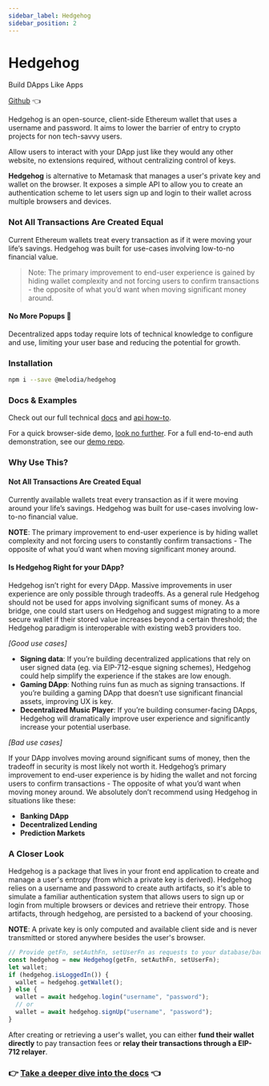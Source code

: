 ```yaml
---
sidebar_label: Hedgehog
sidebar_position: 2
---
```


# Hedgehog

Build DApps Like Apps

[Github](https://github.com/melodiaProject/hedgehog) 👈

Hedgehog is an open-source, client-side Ethereum wallet that uses a username and password. It aims to lower the barrier of entry to crypto projects for non tech-savvy users.

Allow users to interact with your DApp just like they would any other website, no extensions required, without centralizing control of keys.

**Hedgehog** is alternative to Metamask that manages a user's private key and wallet on the browser. It exposes a simple API to allow you to create an authentication scheme to let users sign up and login to their wallet across multiple browsers and devices.

### Not All Transactions Are Created Equal

Current Ethereum wallets treat every transaction as if it were moving your life’s savings. Hedgehog was built for use-cases involving low-to-no financial value.

> Note: The primary improvement to end-user experience is gained by hiding wallet complexity and not forcing users to confirm transactions - the opposite of what you’d want when moving significant money around.

#### No More Popups 🦊

Decentralized apps today require lots of technical knowledge to configure and use, limiting your user base and reducing the potential for growth.

### Installation

```bash
npm i --save @melodia/hedgehog
```

### Docs & Examples

Check out our full technical [docs](http://melodiaproject.github.io/hedgehog-docs) and [api how-to](http://melodiaproject.github.io/hedgehog-docs#how-to).

For a quick browser-side demo, [look no further](https://codesandbox.io/embed/pp9zzv2n00). For a full end-to-end auth demonstration, see our [demo repo](https://github.com/melodiaProject/melodia-hedgehog-demo).

### Why Use This?

#### Not All Transactions Are Created Equal

Currently available wallets treat every transaction as if it were moving around your life’s savings. Hedgehog was built for use-cases involving low-to-no financial value.

**NOTE**: The primary improvement to end-user experience is by hiding wallet complexity and not forcing users to constantly confirm transactions - The opposite of what you’d want when moving significant money around.

#### Is Hedgehog Right for your DApp?

Hedgehog isn’t right for every DApp. Massive improvements in user experience are only possible through tradeoffs. As a general rule Hedgehog should not be used for apps involving significant sums of money. As a bridge, one could start users on Hedgehog and suggest migrating to a more secure wallet if their stored value increases beyond a certain threshold; the Hedgehog paradigm is interoperable with existing web3 providers too.

_\[Good use cases\]_

- **Signing data**: If you’re building decentralized applications that rely on user signed data \(eg. via EIP-712-esque signing schemes\), Hedgehog could help simplify the experience if the stakes are low enough.
- **Gaming DApp**: Nothing ruins fun as much as signing transactions. If you’re building a gaming DApp that doesn’t use significant financial assets, improving UX is key.
- **Decentralized Music Player**: If you’re building consumer-facing DApps, Hedgehog will dramatically improve user experience and significantly increase your potential userbase.

_\[Bad use cases\]_

If your DApp involves moving around significant sums of money, then the tradeoff in security is most likely not worth it. Hedgehog’s primary improvement to end-user experience is by hiding the wallet and not forcing users to confirm transactions - The opposite of what you’d want when moving money around. We absolutely don’t recommend using Hedgehog in situations like these:

- **Banking DApp**
- **Decentralized Lending**
- **Prediction Markets**

### A Closer Look

Hedgehog is a package that lives in your front end application to create and manage a user's entropy \(from which a private key is derived\). Hedgehog relies on a username and password to create auth artifacts, so it's able to simulate a familiar authentication system that allows users to sign up or login from multiple browsers or devices and retrieve their entropy. Those artifacts, through hedgehog, are persisted to a backend of your choosing.

**NOTE**: A private key is only computed and available client side and is never transmitted or stored anywhere besides the user's browser.

```javascript
// Provide getFn, setAuthFn, setUserFn as requests to your database/backend service (more details in docs).
const hedgehog = new Hedgehog(getFn, setAuthFn, setUserFn);
let wallet;
if (hedgehog.isLoggedIn()) {
  wallet = hedgehog.getWallet();
} else {
  wallet = await hedgehog.login("username", "password");
  // or
  wallet = await hedgehog.signUp("username", "password");
}
```

After creating or retrieving a user's wallet, you can either **fund their wallet directly** to pay transaction fees or **relay their transactions through a EIP-712 relayer**.

### 👉 [Take a deeper dive into the docs](https://melodiaproject.github.io/hedgehog-docs/#installation) 👈

